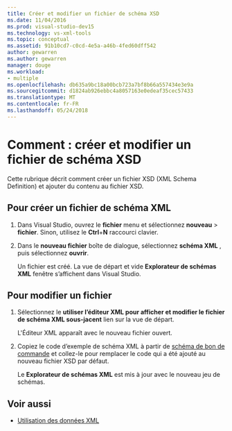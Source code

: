 ```yaml
---
title: Créer et modifier un fichier de schéma XSD
ms.date: 11/04/2016
ms.prod: visual-studio-dev15
ms.technology: vs-xml-tools
ms.topic: conceptual
ms.assetid: 91b10cd7-c0cd-4e5a-a46b-4fed60dff542
author: gewarren
ms.author: gewarren
manager: douge
ms.workload:
- multiple
ms.openlocfilehash: db635a9bc18a00bcb723a7bf8b66a557434e3e9a
ms.sourcegitcommit: d1824ab926ebbc4a8057163e0edeaf35cec57433
ms.translationtype: MT
ms.contentlocale: fr-FR
ms.lasthandoff: 05/24/2018
---
```

# <a name="how-to-create-and-edit-an-xsd-schema-file"></a>Comment : créer et modifier un fichier de schéma XSD

Cette rubrique décrit comment créer un fichier XSD (XML Schema Definition) et ajouter du contenu au fichier XSD.

## <a name="to-create-a-new-xml-schema-file"></a>Pour créer un fichier de schéma XML

1. Dans Visual Studio, ouvrez le **fichier** menu et sélectionnez **nouveau** > **fichier**. Sinon, utilisez le **Ctrl**+**N** raccourci clavier.

2. Dans le **nouveau fichier** boîte de dialogue, sélectionnez **schéma XML** , puis sélectionnez **ouvrir**.

   Un fichier est créé. La vue de départ et vide **Explorateur de schémas XML** fenêtre s’affichent dans Visual Studio.

## <a name="to-edit-a-file"></a>Pour modifier un fichier

1. Sélectionnez le **utiliser l’éditeur XML pour afficher et modifier le fichier de schéma XML sous-jacent** lien sur la vue de départ.

   L'Éditeur XML apparaît avec le nouveau fichier ouvert.

2. Copiez le code d’exemple de schéma XML à partir de [schéma de bon de commande](../xml-tools/sample-xsd-file-simple-schema.md) et collez-le pour remplacer le code qui a été ajouté au nouveau fichier XSD par défaut.

   Le **Explorateur de schémas XML** est mis à jour avec le nouveau jeu de schémas.

## <a name="see-also"></a>Voir aussi

- [Utilisation des données XML](../xml-tools/working-with-xml-data.md)